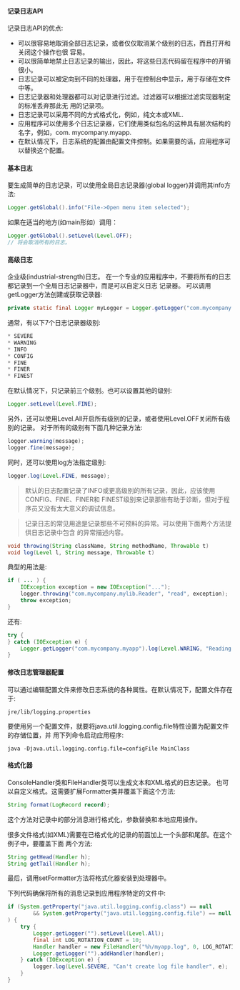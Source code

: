 #### 记录日志API
记录日志API的优点:
* 可以很容易地取消全部日志记录，或者仅仅取消某个级别的日志，而且打开和关闭这个操作也很
容易。
* 可以很简单地禁止日志记录的输出，因此，将这些日志代码留在程序中的开销很小。
* 日志记录可以被定向到不同的处理器，用于在控制台中显示，用于存储在文件中等。
* 日志记录器和处理器都可以对记录进行过滤。过滤器可以根据过滤实现器制定的标准丢弃那此无
用的记录项。
* 日志记录可以采用不同的方式格式化，例如，纯文本或XML.
* 应用程序可以使用多个日志记录器，它们使用类似包名的这种具有层次结构的名字，例如，com.
mycompany.myapp.
* 在默认情况下，日志系统的配置由配置文件控制。如果需要的话，应用程序可以替换这个配置。


#### 基本日志
要生成简单的日志记录，可以使用全局日志记录器(global logger)并调用其info方法:
```java
Logger.getGlobal().info("File->Open menu item selected");
```
如果在适当的地方(如main形如）调用：
```java
Logger.getGlobal().setLevel(Level.OFF);
// 将会取消所有的日志。
```


#### 高级日志
企业级(industrial-strength)日志。
在一个专业的应用程序中，不要将所有的日志都记录到一个全局日志记录器中，而是可以自定义日志
记录器。
可以调用getLogger方法创建或获取记录器:
```java
private static final Logger myLogger = Logger.getLogger("com.mycompany.myapp");
```

通常，有以下7个日志记录器级别:
```java
* SEVERE
* WARNING
* INFO
* CONFIG
* FINE
* FINER
* FINEST
```

在默认情况下，只记录前三个级别。也可以设置其他的级别:
```java
Logger.setLevel(Level.FINE);
```

另外，还可以使用Level.All开启所有级别的记录，或者使用Level.OFF关闭所有级别的记录。
对于所有的级别有下面几种记录方法:
```java
logger.warning(message);
logger.fine(message);
```
同时，还可以使用log方法指定级别:
```java
logger.log(Level.FINE, message);
```

> 默认的日志配置记录了INFO或更高级别的所有记录，因此，应该使用CONFIG、FINE、FINER和
> FINEST级别来记录那些有助于诊断，但对于程序员又没有太大意义的调试信息。


> 记录日志的常见用途是记录那些不可预料的异常。可以使用下面两个方法提供日志记录中包含
> 的异常描述内容。
```java
void throwing(String className, String methodName, Throwable t)
void log(Level l, String message, Throwable t)
```

典型的用法是:
```java
if ( ... ) {
	IOException exception = new IOException("...");
	logger.throwing("com.mycompany.mylib.Reader", "read", exception);
	throw exception;
}
```
还有:
```java
try {
} catch (IOException e) {
	Logger.getLogger("com.mycompany.myapp").log(Level.WARING, "Reading image", e);
}
```


#### 修改日志管理器配置
可以通过编辑配置文件来修改日志系统的各种属性。在默认情况下，配置文件存在于:
```
jre/lib/logging.properties
```
要使用另一个配置文件，就要将java.util.logging.config.file特性设置为配置文件的存储位置，并
用下列命令启动应用程序:
```shell
java -Djava.util.logging.config.file=configFile MainClass
```


#### 格式化器
ConsoleHandler类和FileHandler类可以生成文本和XML格式的日志记录。
也可以自定义格式。这需要扩展Formatter类并覆盖下面这个方法:
```java
String format(LogRecord record);
```
这个方法对记录中的部分消息进行格式化，参数替换和本地应用操作。

很多文件格式(如XML)需要在已格式化的记录的前面加上一个头部和尾部。在这个例子中，要覆盖下面
两个方法:
```java
String getHead(Handler h);
String getTail(Handler h);
```
最后，调用setFormatter方法将格式化器安装到处理器中。

下列代码确保将所有的消息记录到应用程序特定的文件中:
```java
if (System.getProperty("java.util.logging.config.class") == null
		&& System.getProperty("java.util.logging.config.file") == null
) {
	try {
		Logger.getLogger("").setLevel(Level.All);
		final int LOG_ROTATION_COUNT = 10;
		Handler handler = new FileHandler("%h/myapp.log", 0, LOG_ROTATION_COUNT);
		Logger.getLogger("").addHandler(handler);
	} catch (IOException e) {
		logger.log(Level.SEVERE, "Can't create log file handler", e);
	}
}
```
